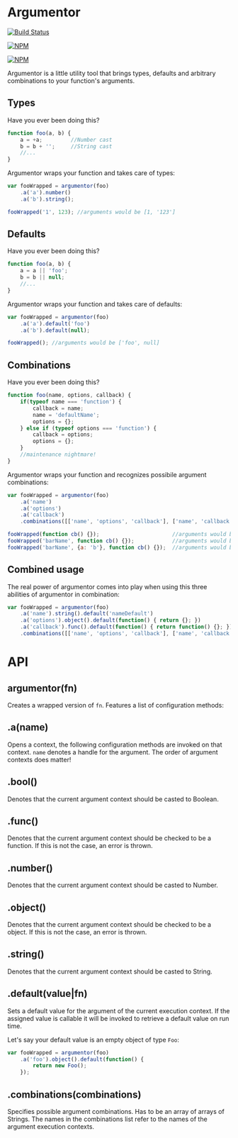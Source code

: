 # Argumentor

[![Build Status](https://travis-ci.org/zaphod1984/argumentor.png)](https://travis-ci.org/zaphod1984/argumentor)

[![NPM](https://nodei.co/npm/argumentor.png)](https://nodei.co/npm/argumentor/)

[![NPM](https://nodei.co/npm-dl/argumentor.png?months=3)](https://nodei.co/npm/argumentor/)

Argumentor is a little utility tool that brings types, defaults and arbitrary combinations to your function's arguments.

## Types

Have you ever been doing this?
````javascript
function foo(a, b) {
    a = +a;         //Number cast
    b = b + '';     //String cast
    //...
}
````
Argumentor wraps your function and takes care of types:
````javascript
var fooWrapped = argumentor(foo)
    .a('a').number()
    .a('b').string();

fooWrapped('1', 123); //arguments would be [1, '123']
````

## Defaults

Have you ever been doing this?
````javascript
function foo(a, b) {
    a = a || 'foo';
    b = b || null;
    //...
}
````
Argumentor wraps your function and takes care of defaults:
````javascript
var fooWrapped = argumentor(foo)
    .a('a').default('foo')
    .a('b').default(null);

fooWrapped(); //arguments would be ['foo', null]
````

## Combinations

Have you ever been doing this?
````javascript
function foo(name, options, callback) {
    if(typeof name === 'function') {
        callback = name;
        name = 'defaultName';
        options = {};
    } else if (typeof options === 'function') {
        callback = options;
        options = {};
    }
    //maintenance nightmare!
}
````
Argumentor wraps your function and recognizes possibile argument combinations:
````javascript
var fooWrapped = argumentor(foo)
    .a('name')
    .a('options')
    .a('callback')
    .combinations([['name', 'options', 'callback'], ['name', 'callback'], ['callback']]);

fooWrapped(function cb() {});                       //arguments would be [undefined, undefined, function cb() {}]
fooWrapped('barName', function cb() {});            //arguments would be ['barName', undefined, function cb() {}]
fooWrapped('barName', {a: 'b'}, function cb() {});  //arguments would be ['barName', {a: 'b'}, function cb() {}]
````

## Combined usage
The real power of argumentor comes into play when using this three abilities of argumentor in combination:
````javascript
var fooWrapped = argumentor(foo)
    .a('name').string().default('nameDefault')
    .a('options').object().default(function() { return {}; })
    .a('callback').func().default(function() { return function() {}; })
    .combinations([['name', 'options', 'callback'], ['name', 'callback'], ['callback']]);
````

# API

## argumentor(fn)
Creates a wrapped version of `fn`.
Features a list of configuration methods:

## .a(name)
Opens a context, the following configuration methods are invoked on that context.
`name` denotes a handle for the argument.
The order of argument contexts does matter!

## .bool()
Denotes that the current argument context should be casted to Boolean.

## .func()
Denotes that the current argument context should be checked to be a function.
If this is not the case, an error is thrown.

## .number()
Denotes that the current argument context should be casted to Number.

## .object()
Denotes that the current argument context should be checked to be a object.
If this is not the case, an error is thrown.

## .string()
Denotes that the current argument context should be casted to String.

## .default(value|fn)
Sets a default value for the argument of the current execution context.
If the assigned value is callable it will be invoked to retrieve a default value on run time.

Let's say your default value is an empty object of type `Foo`:
````javascript
var fooWrapped = argumentor(foo)
    .a('foo').object().default(function() {
        return new Foo();
    });
````

## .combinations(combinations)
Specifies possible argument combinations.
Has to be an array of arrays of Strings. The names in the combinations list refer to the names of the argument execution contexts.
